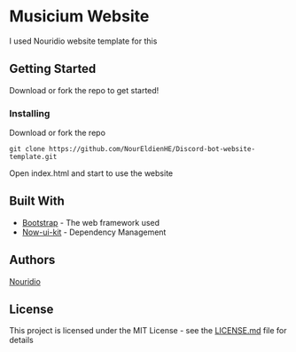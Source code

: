 # Musicium Website

I used Nouridio website template for this

## Getting Started

Download or fork the repo to get started!

### Installing

Download or fork the repo

```
git clone https://github.com/NourEldienHE/Discord-bot-website-template.git
```

Open index.html and start to use the website 

## Built With

* [Bootstrap](https://getbootstrap.com/) - The web framework used
* [Now-ui-kit](https://demos.creative-tim.com/now-ui-kit/index.html) - Dependency Management

## Authors

[Nouridio](https://github.com/Nouridio)


## License

This project is licensed under the MIT License - see the [LICENSE.md](LICENSE.md) file for details
